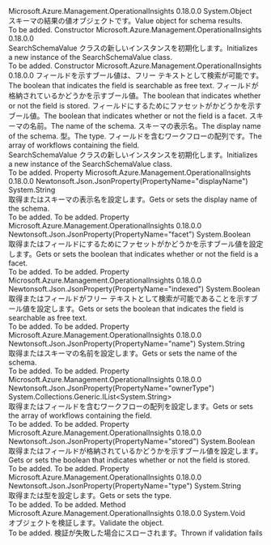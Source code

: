 <Type Name="SearchSchemaValue" FullName="Microsoft.Azure.Management.OperationalInsights.Models.SearchSchemaValue">
  <TypeSignature Language="C#" Value="public class SearchSchemaValue" />
  <TypeSignature Language="ILAsm" Value=".class public auto ansi beforefieldinit SearchSchemaValue extends System.Object" />
  <TypeSignature Language="DocId" Value="T:Microsoft.Azure.Management.OperationalInsights.Models.SearchSchemaValue" />
  <TypeSignature Language="VB.NET" Value="Public Class SearchSchemaValue" />
  <TypeSignature Language="F#" Value="type SearchSchemaValue = class" />
  <AssemblyInfo>
    <AssemblyName>Microsoft.Azure.Management.OperationalInsights</AssemblyName>
    <AssemblyVersion>0.18.0.0</AssemblyVersion>
  </AssemblyInfo>
  <Base>
    <BaseTypeName>System.Object</BaseTypeName>
  </Base>
  <Interfaces />
  <Docs>
    <summary>
            <span data-ttu-id="46958-101">スキーマの結果の値オブジェクトです。</span><span class="sxs-lookup"><span data-stu-id="46958-101">Value object for schema results.</span></span>
            </summary>
    <remarks>To be added.</remarks>
  </Docs>
  <Members>
    <Member MemberName=".ctor">
      <MemberSignature Language="C#" Value="public SearchSchemaValue ();" />
      <MemberSignature Language="ILAsm" Value=".method public hidebysig specialname rtspecialname instance void .ctor() cil managed" />
      <MemberSignature Language="DocId" Value="M:Microsoft.Azure.Management.OperationalInsights.Models.SearchSchemaValue.#ctor" />
      <MemberSignature Language="VB.NET" Value="Public Sub New ()" />
      <MemberType>Constructor</MemberType>
      <AssemblyInfo>
        <AssemblyName>Microsoft.Azure.Management.OperationalInsights</AssemblyName>
        <AssemblyVersion>0.18.0.0</AssemblyVersion>
      </AssemblyInfo>
      <Parameters />
      <Docs>
        <summary>
            <span data-ttu-id="46958-102">SearchSchemaValue クラスの新しいインスタンスを初期化します。</span><span class="sxs-lookup"><span data-stu-id="46958-102">Initializes a new instance of the SearchSchemaValue class.</span></span>
            </summary>
        <remarks>To be added.</remarks>
      </Docs>
    </Member>
    <Member MemberName=".ctor">
      <MemberSignature Language="C#" Value="public SearchSchemaValue (bool indexed, bool stored, bool facet, string name = null, string displayName = null, string type = null, System.Collections.Generic.IList&lt;string&gt; ownerType = null);" />
      <MemberSignature Language="ILAsm" Value=".method public hidebysig specialname rtspecialname instance void .ctor(bool indexed, bool stored, bool facet, string name, string displayName, string type, class System.Collections.Generic.IList`1&lt;string&gt; ownerType) cil managed" />
      <MemberSignature Language="DocId" Value="M:Microsoft.Azure.Management.OperationalInsights.Models.SearchSchemaValue.#ctor(System.Boolean,System.Boolean,System.Boolean,System.String,System.String,System.String,System.Collections.Generic.IList{System.String})" />
      <MemberSignature Language="VB.NET" Value="Public Sub New (indexed As Boolean, stored As Boolean, facet As Boolean, Optional name As String = null, Optional displayName As String = null, Optional type As String = null, Optional ownerType As IList(Of String) = null)" />
      <MemberSignature Language="F#" Value="new Microsoft.Azure.Management.OperationalInsights.Models.SearchSchemaValue : bool * bool * bool * string * string * string * System.Collections.Generic.IList&lt;string&gt; -&gt; Microsoft.Azure.Management.OperationalInsights.Models.SearchSchemaValue" Usage="new Microsoft.Azure.Management.OperationalInsights.Models.SearchSchemaValue (indexed, stored, facet, name, displayName, type, ownerType)" />
      <MemberType>Constructor</MemberType>
      <AssemblyInfo>
        <AssemblyName>Microsoft.Azure.Management.OperationalInsights</AssemblyName>
        <AssemblyVersion>0.18.0.0</AssemblyVersion>
      </AssemblyInfo>
      <Parameters>
        <Parameter Name="indexed" Type="System.Boolean" />
        <Parameter Name="stored" Type="System.Boolean" />
        <Parameter Name="facet" Type="System.Boolean" />
        <Parameter Name="name" Type="System.String" />
        <Parameter Name="displayName" Type="System.String" />
        <Parameter Name="type" Type="System.String" />
        <Parameter Name="ownerType" Type="System.Collections.Generic.IList&lt;System.String&gt;" />
      </Parameters>
      <Docs>
        <param name="indexed"><span data-ttu-id="46958-103">フィールドを示すブール値は、フリー テキストとして検索が可能です。</span><span class="sxs-lookup"><span data-stu-id="46958-103">The boolean that indicates the field is searchable as free text.</span></span></param>
        <param name="stored"><span data-ttu-id="46958-104">フィールドが格納されているかどうかを示すブール値。</span><span class="sxs-lookup"><span data-stu-id="46958-104">The boolean that indicates whether or not the field is stored.</span></span></param>
        <param name="facet"><span data-ttu-id="46958-105">フィールドにするためにファセットがかどうかを示すブール値。</span><span class="sxs-lookup"><span data-stu-id="46958-105">The boolean that indicates whether or not the field is a facet.</span></span></param>
        <param name="name"><span data-ttu-id="46958-106">スキーマの名前。</span><span class="sxs-lookup"><span data-stu-id="46958-106">The name of the schema.</span></span></param>
        <param name="displayName"><span data-ttu-id="46958-107">スキーマの表示名。</span><span class="sxs-lookup"><span data-stu-id="46958-107">The display name of the schema.</span></span></param>
        <param name="type"><span data-ttu-id="46958-108">型。</span><span class="sxs-lookup"><span data-stu-id="46958-108">The type.</span></span></param>
        <param name="ownerType"><span data-ttu-id="46958-109">フィールドを含むワークフローの配列です。</span><span class="sxs-lookup"><span data-stu-id="46958-109">The array of workflows containing the field.</span></span></param>
        <summary>
            <span data-ttu-id="46958-110">SearchSchemaValue クラスの新しいインスタンスを初期化します。</span><span class="sxs-lookup"><span data-stu-id="46958-110">Initializes a new instance of the SearchSchemaValue class.</span></span>
            </summary>
        <remarks>To be added.</remarks>
      </Docs>
    </Member>
    <Member MemberName="DisplayName">
      <MemberSignature Language="C#" Value="public string DisplayName { get; set; }" />
      <MemberSignature Language="ILAsm" Value=".property instance string DisplayName" />
      <MemberSignature Language="DocId" Value="P:Microsoft.Azure.Management.OperationalInsights.Models.SearchSchemaValue.DisplayName" />
      <MemberSignature Language="VB.NET" Value="Public Property DisplayName As String" />
      <MemberSignature Language="F#" Value="member this.DisplayName : string with get, set" Usage="Microsoft.Azure.Management.OperationalInsights.Models.SearchSchemaValue.DisplayName" />
      <MemberType>Property</MemberType>
      <AssemblyInfo>
        <AssemblyName>Microsoft.Azure.Management.OperationalInsights</AssemblyName>
        <AssemblyVersion>0.18.0.0</AssemblyVersion>
      </AssemblyInfo>
      <Attributes>
        <Attribute>
          <AttributeName>Newtonsoft.Json.JsonProperty(PropertyName="displayName")</AttributeName>
        </Attribute>
      </Attributes>
      <ReturnValue>
        <ReturnType>System.String</ReturnType>
      </ReturnValue>
      <Docs>
        <summary>
            <span data-ttu-id="46958-111">取得またはスキーマの表示名を設定します。</span><span class="sxs-lookup"><span data-stu-id="46958-111">Gets or sets the display name of the schema.</span></span>
            </summary>
        <value>To be added.</value>
        <remarks>To be added.</remarks>
      </Docs>
    </Member>
    <Member MemberName="Facet">
      <MemberSignature Language="C#" Value="public bool Facet { get; set; }" />
      <MemberSignature Language="ILAsm" Value=".property instance bool Facet" />
      <MemberSignature Language="DocId" Value="P:Microsoft.Azure.Management.OperationalInsights.Models.SearchSchemaValue.Facet" />
      <MemberSignature Language="VB.NET" Value="Public Property Facet As Boolean" />
      <MemberSignature Language="F#" Value="member this.Facet : bool with get, set" Usage="Microsoft.Azure.Management.OperationalInsights.Models.SearchSchemaValue.Facet" />
      <MemberType>Property</MemberType>
      <AssemblyInfo>
        <AssemblyName>Microsoft.Azure.Management.OperationalInsights</AssemblyName>
        <AssemblyVersion>0.18.0.0</AssemblyVersion>
      </AssemblyInfo>
      <Attributes>
        <Attribute>
          <AttributeName>Newtonsoft.Json.JsonProperty(PropertyName="facet")</AttributeName>
        </Attribute>
      </Attributes>
      <ReturnValue>
        <ReturnType>System.Boolean</ReturnType>
      </ReturnValue>
      <Docs>
        <summary>
            <span data-ttu-id="46958-112">取得またはフィールドにするためにファセットがかどうかを示すブール値を設定します。</span><span class="sxs-lookup"><span data-stu-id="46958-112">Gets or sets the boolean that indicates whether or not the field is a facet.</span></span>
            </summary>
        <value>To be added.</value>
        <remarks>To be added.</remarks>
      </Docs>
    </Member>
    <Member MemberName="Indexed">
      <MemberSignature Language="C#" Value="public bool Indexed { get; set; }" />
      <MemberSignature Language="ILAsm" Value=".property instance bool Indexed" />
      <MemberSignature Language="DocId" Value="P:Microsoft.Azure.Management.OperationalInsights.Models.SearchSchemaValue.Indexed" />
      <MemberSignature Language="VB.NET" Value="Public Property Indexed As Boolean" />
      <MemberSignature Language="F#" Value="member this.Indexed : bool with get, set" Usage="Microsoft.Azure.Management.OperationalInsights.Models.SearchSchemaValue.Indexed" />
      <MemberType>Property</MemberType>
      <AssemblyInfo>
        <AssemblyName>Microsoft.Azure.Management.OperationalInsights</AssemblyName>
        <AssemblyVersion>0.18.0.0</AssemblyVersion>
      </AssemblyInfo>
      <Attributes>
        <Attribute>
          <AttributeName>Newtonsoft.Json.JsonProperty(PropertyName="indexed")</AttributeName>
        </Attribute>
      </Attributes>
      <ReturnValue>
        <ReturnType>System.Boolean</ReturnType>
      </ReturnValue>
      <Docs>
        <summary>
            <span data-ttu-id="46958-113">取得またはフィールドがフリー テキストとして検索が可能であることを示すブール値を設定します。</span><span class="sxs-lookup"><span data-stu-id="46958-113">Gets or sets the boolean that indicates the field is searchable as free text.</span></span>
            </summary>
        <value>To be added.</value>
        <remarks>To be added.</remarks>
      </Docs>
    </Member>
    <Member MemberName="Name">
      <MemberSignature Language="C#" Value="public string Name { get; set; }" />
      <MemberSignature Language="ILAsm" Value=".property instance string Name" />
      <MemberSignature Language="DocId" Value="P:Microsoft.Azure.Management.OperationalInsights.Models.SearchSchemaValue.Name" />
      <MemberSignature Language="VB.NET" Value="Public Property Name As String" />
      <MemberSignature Language="F#" Value="member this.Name : string with get, set" Usage="Microsoft.Azure.Management.OperationalInsights.Models.SearchSchemaValue.Name" />
      <MemberType>Property</MemberType>
      <AssemblyInfo>
        <AssemblyName>Microsoft.Azure.Management.OperationalInsights</AssemblyName>
        <AssemblyVersion>0.18.0.0</AssemblyVersion>
      </AssemblyInfo>
      <Attributes>
        <Attribute>
          <AttributeName>Newtonsoft.Json.JsonProperty(PropertyName="name")</AttributeName>
        </Attribute>
      </Attributes>
      <ReturnValue>
        <ReturnType>System.String</ReturnType>
      </ReturnValue>
      <Docs>
        <summary>
            <span data-ttu-id="46958-114">取得またはスキーマの名前を設定します。</span><span class="sxs-lookup"><span data-stu-id="46958-114">Gets or sets the name of the schema.</span></span>
            </summary>
        <value>To be added.</value>
        <remarks>To be added.</remarks>
      </Docs>
    </Member>
    <Member MemberName="OwnerType">
      <MemberSignature Language="C#" Value="public System.Collections.Generic.IList&lt;string&gt; OwnerType { get; set; }" />
      <MemberSignature Language="ILAsm" Value=".property instance class System.Collections.Generic.IList`1&lt;string&gt; OwnerType" />
      <MemberSignature Language="DocId" Value="P:Microsoft.Azure.Management.OperationalInsights.Models.SearchSchemaValue.OwnerType" />
      <MemberSignature Language="VB.NET" Value="Public Property OwnerType As IList(Of String)" />
      <MemberSignature Language="F#" Value="member this.OwnerType : System.Collections.Generic.IList&lt;string&gt; with get, set" Usage="Microsoft.Azure.Management.OperationalInsights.Models.SearchSchemaValue.OwnerType" />
      <MemberType>Property</MemberType>
      <AssemblyInfo>
        <AssemblyName>Microsoft.Azure.Management.OperationalInsights</AssemblyName>
        <AssemblyVersion>0.18.0.0</AssemblyVersion>
      </AssemblyInfo>
      <Attributes>
        <Attribute>
          <AttributeName>Newtonsoft.Json.JsonProperty(PropertyName="ownerType")</AttributeName>
        </Attribute>
      </Attributes>
      <ReturnValue>
        <ReturnType>System.Collections.Generic.IList&lt;System.String&gt;</ReturnType>
      </ReturnValue>
      <Docs>
        <summary>
            <span data-ttu-id="46958-115">取得またはフィールドを含むワークフローの配列を設定します。</span><span class="sxs-lookup"><span data-stu-id="46958-115">Gets or sets the array of workflows containing the field.</span></span>
            </summary>
        <value>To be added.</value>
        <remarks>To be added.</remarks>
      </Docs>
    </Member>
    <Member MemberName="Stored">
      <MemberSignature Language="C#" Value="public bool Stored { get; set; }" />
      <MemberSignature Language="ILAsm" Value=".property instance bool Stored" />
      <MemberSignature Language="DocId" Value="P:Microsoft.Azure.Management.OperationalInsights.Models.SearchSchemaValue.Stored" />
      <MemberSignature Language="VB.NET" Value="Public Property Stored As Boolean" />
      <MemberSignature Language="F#" Value="member this.Stored : bool with get, set" Usage="Microsoft.Azure.Management.OperationalInsights.Models.SearchSchemaValue.Stored" />
      <MemberType>Property</MemberType>
      <AssemblyInfo>
        <AssemblyName>Microsoft.Azure.Management.OperationalInsights</AssemblyName>
        <AssemblyVersion>0.18.0.0</AssemblyVersion>
      </AssemblyInfo>
      <Attributes>
        <Attribute>
          <AttributeName>Newtonsoft.Json.JsonProperty(PropertyName="stored")</AttributeName>
        </Attribute>
      </Attributes>
      <ReturnValue>
        <ReturnType>System.Boolean</ReturnType>
      </ReturnValue>
      <Docs>
        <summary>
            <span data-ttu-id="46958-116">取得またはフィールドが格納されているかどうかを示すブール値を設定します。</span><span class="sxs-lookup"><span data-stu-id="46958-116">Gets or sets the boolean that indicates whether or not the field is stored.</span></span>
            </summary>
        <value>To be added.</value>
        <remarks>To be added.</remarks>
      </Docs>
    </Member>
    <Member MemberName="Type">
      <MemberSignature Language="C#" Value="public string Type { get; set; }" />
      <MemberSignature Language="ILAsm" Value=".property instance string Type" />
      <MemberSignature Language="DocId" Value="P:Microsoft.Azure.Management.OperationalInsights.Models.SearchSchemaValue.Type" />
      <MemberSignature Language="VB.NET" Value="Public Property Type As String" />
      <MemberSignature Language="F#" Value="member this.Type : string with get, set" Usage="Microsoft.Azure.Management.OperationalInsights.Models.SearchSchemaValue.Type" />
      <MemberType>Property</MemberType>
      <AssemblyInfo>
        <AssemblyName>Microsoft.Azure.Management.OperationalInsights</AssemblyName>
        <AssemblyVersion>0.18.0.0</AssemblyVersion>
      </AssemblyInfo>
      <Attributes>
        <Attribute>
          <AttributeName>Newtonsoft.Json.JsonProperty(PropertyName="type")</AttributeName>
        </Attribute>
      </Attributes>
      <ReturnValue>
        <ReturnType>System.String</ReturnType>
      </ReturnValue>
      <Docs>
        <summary>
            <span data-ttu-id="46958-117">取得または型を設定します。</span><span class="sxs-lookup"><span data-stu-id="46958-117">Gets or sets the type.</span></span>
            </summary>
        <value>To be added.</value>
        <remarks>To be added.</remarks>
      </Docs>
    </Member>
    <Member MemberName="Validate">
      <MemberSignature Language="C#" Value="public virtual void Validate ();" />
      <MemberSignature Language="ILAsm" Value=".method public hidebysig newslot virtual instance void Validate() cil managed" />
      <MemberSignature Language="DocId" Value="M:Microsoft.Azure.Management.OperationalInsights.Models.SearchSchemaValue.Validate" />
      <MemberSignature Language="VB.NET" Value="Public Overridable Sub Validate ()" />
      <MemberSignature Language="F#" Value="abstract member Validate : unit -&gt; unit&#xA;override this.Validate : unit -&gt; unit" Usage="searchSchemaValue.Validate " />
      <MemberType>Method</MemberType>
      <AssemblyInfo>
        <AssemblyName>Microsoft.Azure.Management.OperationalInsights</AssemblyName>
        <AssemblyVersion>0.18.0.0</AssemblyVersion>
      </AssemblyInfo>
      <ReturnValue>
        <ReturnType>System.Void</ReturnType>
      </ReturnValue>
      <Parameters />
      <Docs>
        <summary>
            <span data-ttu-id="46958-118">オブジェクトを検証します。</span><span class="sxs-lookup"><span data-stu-id="46958-118">Validate the object.</span></span>
            </summary>
        <remarks>To be added.</remarks>
        <exception cref="T:Microsoft.Rest.ValidationException">
            <span data-ttu-id="46958-119">検証が失敗した場合にスローされます。</span><span class="sxs-lookup"><span data-stu-id="46958-119">Thrown if validation fails</span></span>
            </exception>
      </Docs>
    </Member>
  </Members>
</Type>